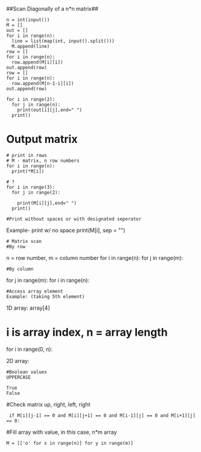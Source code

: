 ##Scan Diagonally of a n*n matrix##
```
n = int(input())
M = []
out = []
for i in range(n):
  line = list(map(int, input().split()))
  M.append(line)
row = []
for i in range(n):
  row.append(M[i][i])
out.append(row)
row = []
for i in range(n):
  row.append(M[n-1-i][i])
out.append(row)

for i in range(2):
  for j in range(n):
    print(out[i][j],end=" ")
  print()
```
# Output matrix
```
# print in rows
# M - matrix, n row numbers
for i in range(n):
  print(*M[i])

# ?
for i in range(3):
  for j in range(2):

    print(M[i][j],end=" ")
  print()

#Print without spaces or with designated seperator
```
Example- print w/ no space
print(M[i], sep = "")
```
# Matrix scan
#By row
```
n = row number, m = column number
for i in range(n):
    for j in range(m):
```
#By column
```
for j in range(m):
  for i in range(n):
```
#Access array element
Example: (taking 5th element)
```
1D array:
array[4]
# i is array index, n = array length
for  i  in range(0, n):

2D array:

```
#Boolean values
UPPERCASE

True
False
```
#Check matrix up, right, left, right
```
 if M[i][j-1] == 0 and M[i][j+1] == 0 and M[i-1][j] == 0 and M[i+1][j] == 0:
```

#Fill array with value, in this case, n*m array
```
M = [['o' for x in range(n)] for y in range(m)]
```
